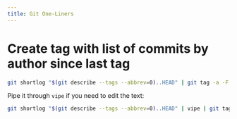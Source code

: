 ```yaml
---
title: Git One-Liners
---
```


# Create tag with list of commits by author since last tag

```sh
git shortlog "$(git describe --tags --abbrev=0)..HEAD" | git tag -a -F - "TAG_NAME"
```

Pipe it through `vipe` if you need to edit the text:

```sh
git shortlog "$(git describe --tags --abbrev=0)..HEAD" | vipe | git tag -a -F - "TAG_NAME"
```